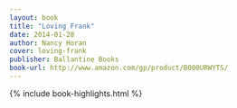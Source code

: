 ```yaml
---
layout: book
title: "Loving Frank"
date: 2014-01-28
author: Nancy Horan
cover: loving-frank
publisher: Ballantine Books
book-url: http://www.amazon.com/gp/product/B000URWYTS/
---
```


{% include book-highlights.html %}

